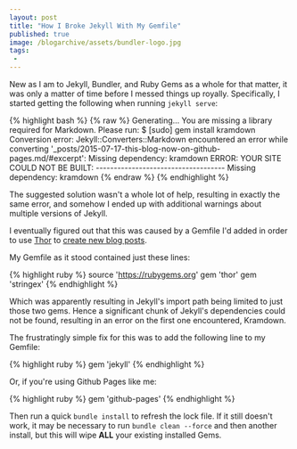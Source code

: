 ```yaml
---
layout: post
title: "How I Broke Jekyll With My Gemfile"
published: true
image: /blogarchive/assets/bundler-logo.jpg
tags:
 -
---
```


New as I am to Jekyll, Bundler, and Ruby Gems as a whole for that matter, it was only a matter of time before I messed things up royally. Specifically, I started getting the following when running `jekyll serve`:

{% highlight bash %}
{% raw %}
      Generating...
You are missing a library required for Markdown. Please run:
  $ [sudo] gem install kramdown
  Conversion error: Jekyll::Converters::Markdown encountered an error while converting '_posts/2015-07-17-this-blog-now-on-github-pages.md/#excerpt':
                    Missing dependency: kramdown
             ERROR: YOUR SITE COULD NOT BE BUILT:
                    ------------------------------------
                    Missing dependency: kramdown
{% endraw %}
{% endhighlight %}

The suggested solution wasn't a whole lot of help, resulting in exactly the same error, and somehow I ended up with additional warnings about multiple versions of Jekyll.

I eventually figured out that this was caused by a Gemfile I'd added in order to use [Thor](http://whatisthor.com) to [create new blog posts](http://jonas.brusman.se/2012/12/28/create-jekyll-posts-from-the-command-line/).

My Gemfile as it stood contained just these lines:

{% highlight ruby %}
source 'https://rubygems.org'
gem 'thor'
gem 'stringex'
{% endhighlight %}

Which was apparently resulting in Jekyll's import path being limited to just those two gems. Hence a significant chunk of Jekyll's dependencies could not be found, resulting in an error on the first one encountered, Kramdown.

The frustratingly simple fix for this was to add the following line to my Gemfile:

{% highlight ruby %}
gem 'jekyll'
{% endhighlight %}

Or, if you're using Github Pages like me:

{% highlight ruby %}
gem 'github-pages'
{% endhighlight %}

Then run a quick `bundle install` to refresh the lock file. If it still doesn't work, it may be necessary to run `bundle clean --force` and then another install, but this will wipe **ALL** your existing installed Gems.